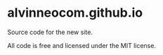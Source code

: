 # alvinneocom.github.io
Source code for the new site.

All code is free and licensed under the MIT license.
